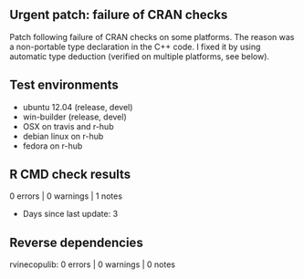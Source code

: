 ## Urgent patch: failure of CRAN checks

Patch following failure of CRAN checks on some platforms. The reason was
a non-portable type declaration in the C++ code. I fixed it by using
automatic type deduction (verified on multiple platforms, see below).

## Test environments
* ubuntu 12.04 (release, devel)
* win-builder (release, devel)
* OSX on travis and r-hub
* debian linux on r-hub
* fedora on r-hub

## R CMD check results

0 errors | 0 warnings | 1 notes

* Days since last update: 3

## Reverse dependencies

rvinecopulib: 0 errors | 0 warnings | 0 notes
